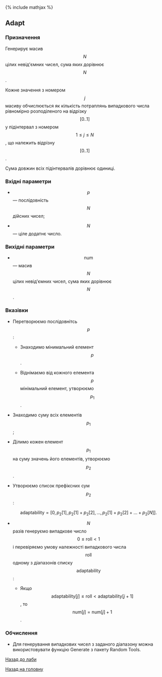 {% include mathjax %}

## Adapt
	
### Призначення

Генерирує масив $$N$$ цілих невід'ємних чисел, сума яких дорівнює $$N$$. 

Кожне значення з номером $$j$$ масиву обчислюється як кількість потраплянь випадкового числа рівномірно розподіленого на відрізку $$[0..1]$$ у підінтервал з номером $$1 \le j \le N$$, що належить відрізну $$[0..1]$$. 

Сума довжин всіх підінтервалів дорівнює одиниці.

### Вхідні параметри

- $$p$$ &mdash; послідовність $$N$$ дійсних чисел;

- $$N$$ &mdash; ціле додатнє число.

### Вихідні параметри

- $$\text{num}$$ &mdash; масив $$N$$ цілих невід'ємних чисел, сума яких дорівнює $$N$$.

### Вказівки

- Перетворюємо послідовнітсь $$p$$:

	- Знаходимо мінимальний елемент $$p$$.

	- Віднімаємо від кожного елемента $$p$$ мінімальний елемент, утворюємо $$p_1$$.

- Знаходимо суму всіх елементів $$p_1$$;

- Ділимо кожен елемент $$p_1$$ на суму значень його елементів, утворюємо $$p_2$$.

- Утворюємо список префіксних сум $$p_2$$:
	
	$$
	\text{adaptability} = [0, p_2[1], p_2[1] + p_2[2], \ldots, p_2[1] + p_2[2] + \ldots + p_2[N]].
	$$

- $$N$$ разів генеруємо випадкове число $$0 \le \text{roll} < 1$$ і перевіряємо умову належності випадкового числа $$\text{roll}$$ одному з діапазонів списку $$\text{adaptability}$$:

	- Якщо $$\text{adaptability}[j] \le \text{roll} < \text{adaptability}[j + 1]$$, то $$\text{num}[j] = \text{num}[j] + 1$$.

### Обчислення

- Для генерування випадкових чисел з заданого діапазону можна використовувати функцію Generate з пакету Random Tools.

[Назад до лаби](README.md)

[Назад на головну](../README.md)